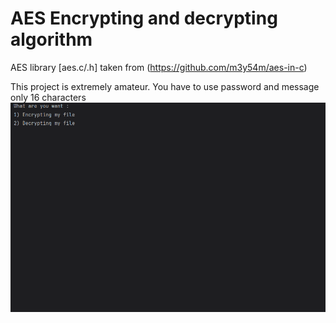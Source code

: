 # AES Encrypting and decrypting algorithm
AES library [aes.c/.h] taken from (https://github.com/m3y54m/aes-in-c)

This project is extremely amateur.
You have to use password and message only 16 characters 
![ Alt text](screen.gif)  [](screen.gif)
<br />
</a>
